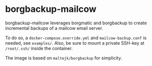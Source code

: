 # borgbackup-mailcow

borgbackup-mailcow leverages borgmatic and borgbackup to create incremental backups
of a mailcow email server.

To do so, a `docker-compose.override.yml` and `mailcow-backup.conf` is needed, see
`examples/`. Also, be sure to mount a private SSH-key at `/root/.ssh/` inside the
container.

The image is based on `maltejk/borgbackup` for simplicity.
